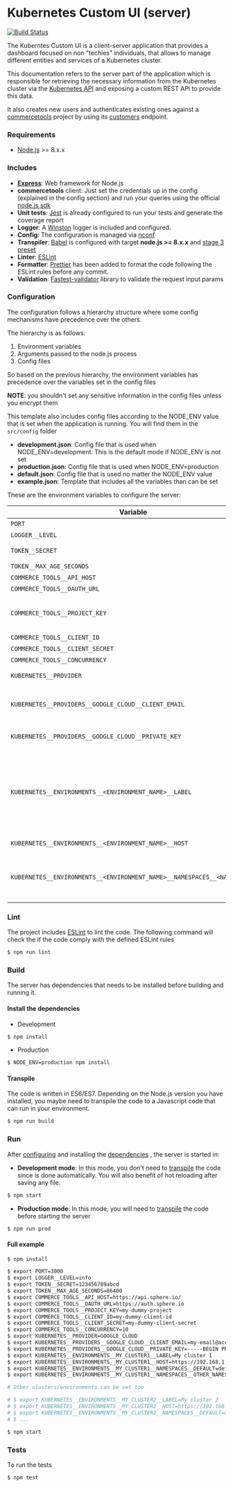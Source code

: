 # Kubernetes Custom UI (server)
[![Build Status](https://travis-ci.org/commercetools/kubernetes-custom-ui.svg?branch=master)](https://travis-ci.org/commercetools/kubernetes-custom-ui)

The Kuberntes Custom UI is a client-server application that provides a dashboard focused on non "techies" individuals, that allows to manage different entities and services of a Kubernetes cluster.

This documentation refers to the server part of the application which is responsible for retrieving the necessary information from the Kubernetes cluster via the [Kubernetes API](https://kubernetes.io/docs/concepts/overview/kubernetes-api) and exposing a custom REST API to provide this data.

It also creates new users and authenticates existing ones against a [commercetools](https://commercetools.com) project by using its [customers](https://docs.commercetools.com/http-api-projects-customers.html) endpoint.

### Requirements

 - [Node.js](https://nodejs.org) >= 8.x.x

### Includes

-   **[Express](http://expressjs.com)**: Web framework for Node.js
-   **commercetools**  client: Just set the credentials up in the config (explained in the config section) and run your queries using the official  [node.js sdk](https://commercetools.github.io/nodejs)
-   **Unit tests**:  [Jest](https://facebook.github.io/jest)  is already configured to run your tests and generate the coverage report
-   **Logger**: A  [Winston](https://github.com/winstonjs/winston)  logger is included and configured.
-   **Config**: The configuration is managed via  [nconf](https://github.com/indexzero/nconf)
-   **Transpiler**:  [Babel](https://babeljs.io/)  is configured with target  **node.js >= 8.x.x**  and  [stage 3 preset](https://babeljs.io/docs/plugins/preset-stage-3/)
-   **Linter**:  [ESLint](https://eslint.org/) 
-   **Formatter**:  [Prettier](https://github.com/prettier/prettier)  has been added to format the code following the ESLint rules before any commit.
-   **Validation**:  [Fastest-validator](https://github.com/icebob/fastest-validator)  library to validate the request input params

### Configuration

The configuration follows a hierarchy structure where some config mechanisms have precedence over the others.

The hierarchy is as follows:

1.  Environment variables
2.  Arguments passed to the node.js process
3.  Config files

So based on the previous hierarchy, the environment variables has precedence over the variables set in the config files 

**NOTE**: you shouldn't set any sensitive information in the config files unless you encrypt them

This template also includes config files according to the NODE_ENV value that is set when the application is running. You will find them in the `src/config` folder

-   **development.json**: Config file that is used when NODE_ENV=development. This is the default mode if NODE_ENV is not set
-   **production.json**: Config file that is used when NODE_ENV=production
-   **default.json**: Config file that is used no matter the NODE_ENV value
-  **example.json**: Template that includes all the variables than can be set


These are the environment variables to configure the server:
  

| Variable | Description | Default |
| --- | ---| ---|
| `PORT` | HTTP Port where the server is listing  | `3000` |
| `LOGGER__LEVEL` | Logging level. Possible values are the same as Winston [logging levels](https://github.com/winstonjs/winston#using-logging-levels),   | `info` |
| `TOKEN__SECRET` | Secret key to sign the JWT token for authenticating the requests. Recommended to be minimum a 256-bit key|  (Required)|
| `TOKEN__MAX_AGE_SECONDS` | Time to live of the JWT token  | `86400` (one day) |
| `COMMERCE_TOOLS__API_HOST` | commercetools API host according to [API hosts](https://docs.commercetools.com/http-api.html#hosts)   | (Required) |
| `COMMERCE_TOOLS__OAUTH_URL` |commercetools OAuth host according to [OAuth hosts](https://docs.commercetools.com/http-api-authorization.html#hosts) | (Required) |
| `COMMERCE_TOOLS__PROJECT_KEY` |commercetools project key where the users will be created and authenticated. You can create an account [here](https://mc.commercetools.com/) and within your account you will be able to create a new project. With the project already created, you will have access to the project credentials | (Required) |
| `COMMERCE_TOOLS__CLIENT_ID` | commercetools project client id | (Required) |
| `COMMERCE_TOOLS__CLIENT_SECRET` | commercetools project client secret | (Required) |
| `COMMERCE_TOOLS__CONCURRENCY` | the max number of concurrent requests | `10` |
| `KUBERNETES__PROVIDER` | The provider where your K8s cluster is running. Possible values are `GOOGLE_CLOUD` and `''` (localhost) | `''` (localhost) |
| `KUBERNETES__PROVIDERS__GOOGLE_CLOUD__CLIENT_EMAIL` | if your `KUBERNETES__PROVIDER` is `GOOGLE_CLOUD`, the authentication with the K8s cluster is using [service accounts](https://cloud.google.com/compute/docs/access/service-accounts). The service account includes among other credentials a `client_email`, this is the value you have to set in this config variable  | (Required if the `KUBERNETES__PROVIDER` is `GOOGLE_CLOUD`)  |
| `KUBERNETES__PROVIDERS__GOOGLE_CLOUD__PRIVATE_KEY` | if your `KUBERNETES__PROVIDER` is `GOOGLE_CLOUD`, this is the `private_key` of your service account| (Required if the `KUBERNETES__PROVIDER` is `GOOGLE_CLOUD`)  |
| `KUBERNETES__ENVIRONMENTS__<ENVIRONMENT_NAME>__LABEL` | Kubernetes Custom UI can manage several K8s clusters/environments, so in order to define the variables of each cluster/environment, just set the `<ENVIRONMENT_NAME>` (you can choose the one you prefer) and settle the necessary variables for each environment. `KUBERNETES__ENVIRONMENTS__<ENVIRONMENT_NAME>__LABEL` is the label of the cluster/environment. i.e `KUBERNETES__ENVIRONMENTS__MY_CLUSTER_STAGING__LABEL=My cluster staging` and for other cluster/environment `KUBERNETES__ENVIRONMENTS__MY_CLUSTER_PRODUCTION__LABEL=My cluster production` | `''` |
| `KUBERNETES__ENVIRONMENTS__<ENVIRONMENT_NAME>__HOST` | The IP address or host of the Kubernetes cluster. i.e `KUBERNETES__ENVIRONMENTS__MY_CLUSTER__HOST=https://192.168.1.2`  | (Required) |
| `KUBERNETES__ENVIRONMENTS__<ENVIRONMENT_NAME>__NAMESPACES__<NAMESPACE>` | Within each K8s cluster, you can manage several [namespaces](https://kubernetes.io/docs/concepts/overview/working-with-objects/namespaces/). Here you will define the namespaces (you can define as many as you want) that Kubernetes Custom UI will manage. i.e `KUBERNETES__ENVIRONMENTS__MY_CLUSTER__NAMESPACES__DEFAULT=default` `KUBERNETES__ENVIRONMENTS__MY_CLUSTER__NAMESPACES__OTHER_NAMESPACE=other-namespace`  | (Required) |

### Lint
The project includes  [ESLint](https://eslint.org/) to lint the code. The following command will check the if the code comply with the defined ESLint rules

```bash
$ npm run lint
``` 

### Build
The server has dependencies that needs to be installed before building and running it.

#### Install the dependencies

 - Development

```bash
$ npm install
``` 
 - Production

```bash
$ NODE_ENV=production npm install
``` 

#### Transpile
The code is written in ES6/ES7. Depending on the Node.js version you have installed, you maybe need to transpile the code to a Javascript code that can run in your environment.

```bash
$ npm run build
``` 

### Run
After [configuring](#configuration) and installing the [dependencies](#install-the-dependencies) , the server is started in:

 - **Development mode**: In this mode, you don't need to  [transpile](#transpile) the code since is done automatically. You will also benefit of hot reloading after saving any file.

```bash
$ npm start
```
 - **Production mode**:  In this mode, you will need to  [transpile](#transpile) the code before starting the server

```bash
$ npm run prod
```

#### Full example
```bash
$ npm install

$ export PORT=3000
$ export LOGGER__LEVEL=info
$ export TOKEN__SECRET=123456789abcd
$ export TOKEN__MAX_AGE_SECONDS=86400
$ export COMMERCE_TOOLS__API_HOST=https://api.sphere.io/
$ export COMMERCE_TOOLS__OAUTH_URL=https://auth.sphere.io
$ export COMMERCE_TOOLS__PROJECT_KEY=my-dummy-project
$ export COMMERCE_TOOLS__CLIENT_ID=my-dummy-client-id
$ export COMMERCE_TOOLS__CLIENT_SECRET=my-dummy-client-secret
$ export COMMERCE_TOOLS__CONCURRENCY=10
$ export KUBERNETES__PROVIDER=GOOGLE_CLOUD
$ export KUBERNETES__PROVIDERS__GOOGLE_CLOUD__CLIENT_EMAIL=my-email@account.iam.gserviceaccount.com
$ export KUBERNETES__PROVIDERS__GOOGLE_CLOUD__PRIVATE_KEY=-----BEGIN PRIVATE KEY-----\nMIIEvA...... \n-----END PRIVATE KEY-----\n
$ export KUBERNETES__ENVIRONMENTS__MY_CLUSTER1__LABEL=My cluster 1
$ export KUBERNETES__ENVIRONMENTS__MY_CLUSTER1__HOST=https://192.168.1.2
$ export KUBERNETES__ENVIRONMENTS__MY_CLUSTER1__NAMESPACES__DEFAULT=default
$ export KUBERNETES__ENVIRONMENTS__MY_CLUSTER1__NAMESPACES__OTHER_NAMESPACE=other-namespace

# Other clusters/environments can be set too

# $ export KUBERNETES__ENVIRONMENTS__MY_CLUSTER2__LABEL=My cluster 2
# $ export KUBERNETES__ENVIRONMENTS__MY_CLUSTER2__HOST=https://192.168.1.3
# $ export KUBERNETES__ENVIRONMENTS__MY_CLUSTER2__NAMESPACES__DEFAULT=default
# $ ...

$ npm start
```

### Tests

To run the tests

```bash
$ npm test
```
